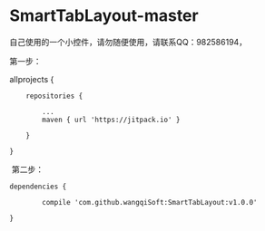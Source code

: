 # SmartTabLayout-master
自己使用的一个小控件，请勿随便使用，请联系QQ：982586194，

第一步：


allprojects {
		
		repositories {
		
			...
			maven { url 'https://jitpack.io' }
			
		}
		
	}
  
  
  
  第二步：
  
  	dependencies {
	
	        compile 'com.github.wangqiSoft:SmartTabLayout:v1.0.0'
		
	}
